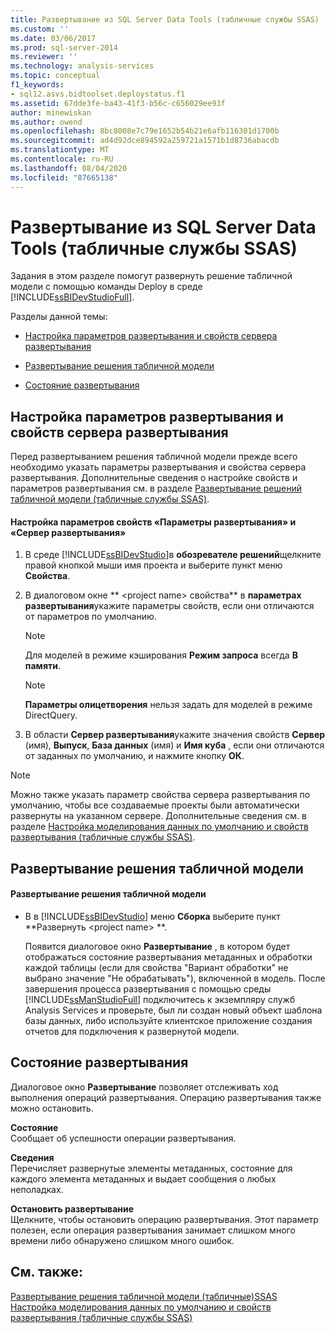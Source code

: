 ```yaml
---
title: Развертывание из SQL Server Data Tools (табличные службы SSAS) | Документация Майкрософт
ms.custom: ''
ms.date: 03/06/2017
ms.prod: sql-server-2014
ms.reviewer: ''
ms.technology: analysis-services
ms.topic: conceptual
f1_keywords:
- sql12.asvs.bidtoolset.deploystatus.f1
ms.assetid: 67dde3fe-ba43-41f3-b56c-c656029ee93f
author: minewiskan
ms.author: owend
ms.openlocfilehash: 8bc8008e7c79e1652b54b21e6afb116301d1700b
ms.sourcegitcommit: ad4d92dce894592a259721a1571b1d8736abacdb
ms.translationtype: MT
ms.contentlocale: ru-RU
ms.lasthandoff: 08/04/2020
ms.locfileid: "87665138"
---
```

# <a name="deploy-from-sql-server-data-tools-ssas-tabular"></a>Развертывание из SQL Server Data Tools (табличные службы SSAS)
  Задания в этом разделе помогут развернуть решение табличной модели с помощью команды Deploy в среде [!INCLUDE[ssBIDevStudioFull](../../includes/ssbidevstudiofull-md.md)].  
  
 Разделы данной темы:  
  
-   [Настройка параметров развертывания и свойств сервера развертывания](#bkmk_deploy)  
  
-   [Развертывание решения табличной модели](#bkmk_deploy_proc)  
  
-   [Состояние развертывания](#bkmk_deploy_status)  
  
##  <a name="configure-deployment-options-and-deployment-server-properties"></a><a name="bkmk_deploy"></a>Настройка параметров развертывания и свойств сервера развертывания  
 Перед развертыванием решения табличной модели прежде всего необходимо указать параметры развертывания и свойства сервера развертывания. Дополнительные сведения о настройке свойств и параметров развертывания см. в разделе [Развертывание решений табличной модели (табличные службы SSAS)](tabular-model-solution-deployment-ssas-tabular.md).  
  
#### <a name="to-configure-deployment-options-and-deployment-server-properties"></a>Настройка параметров свойств «Параметры развертывания» и «Сервер развертывания»  
  
1.  В среде [!INCLUDE[ssBIDevStudio](../../includes/ssbidevstudio-md.md)]в **обозревателе решений**щелкните правой кнопкой мыши имя проекта и выберите пункт меню **Свойства**.  
  
2.  В диалоговом окне ** \<project name> свойства** в **параметрах развертывания**укажите параметры свойств, если они отличаются от параметров по умолчанию.  
  
    > [!NOTE]  
    >  Для моделей в режиме кэширования **Режим запроса** всегда **В памяти**.  
  
    > [!NOTE]  
    >  **Параметры олицетворения** нельзя задать для моделей в режиме DirectQuery.  
  
3.  В области **Сервер развертывания**укажите значения свойств **Сервер** (имя), **Выпуск**, **База данных** (имя) и **Имя куба** , если они отличаются от заданных по умолчанию, и нажмите кнопку **ОК**.  
  
> [!NOTE]  
>  Можно также указать параметр свойства сервера развертывания по умолчанию, чтобы все создаваемые проекты были автоматически развернуты на указанном сервере. Дополнительные сведения см. в разделе [Настройка моделирования данных по умолчанию и свойств развертывания (табличные службы SSAS)](properties-ssas-tabular.md).  
  
##  <a name="deploy-a-tabular-model-solution"></a><a name="bkmk_deploy_proc"></a>Развертывание решения табличной модели  
  
#### <a name="to-deploy-a-tabular-model-solution"></a>Развертывание решения табличной модели  
  
-   В в [!INCLUDE[ssBIDevStudio](../../includes/ssbidevstudio-md.md)] меню **Сборка** выберите пункт **Развернуть \<project name> **.  
  
     Появится диалоговое окно **Развертывание** , в котором будет отображаться состояние развертывания метаданных и обработки каждой таблицы (если для свойства "Вариант обработки" не выбрано значение "Не обрабатывать"), включенной в модель. После завершения процесса развертывания с помощью среды [!INCLUDE[ssManStudioFull](../../includes/ssmanstudiofull-md.md)] подключитесь к экземпляру служб Analysis Services и проверьте, был ли создан новый объект шаблона базы данных, либо используйте клиентское приложение создания отчетов для подключения к развернутой модели.  
  
##  <a name="deploy-status"></a><a name="bkmk_deploy_status"></a> Состояние развертывания  
 Диалоговое окно **Развертывание** позволяет отслеживать ход выполнения операций развертывания. Операцию развертывания также можно остановить.  
  
 **Состояние**  
 Сообщает об успешности операции развертывания.  
  
 **Сведения**  
 Перечисляет развернутые элементы метаданных, состояние для каждого элемента метаданных и выдает сообщения о любых неполадках.  
  
 **Остановить развертывание**  
 Щелкните, чтобы остановить операцию развертывания. Этот параметр полезен, если операция развертывания занимает слишком много времени либо обнаружено слишком много ошибок.  
  
## <a name="see-also"></a>См. также:  
 [Развертывание решения табличной модели &#40;табличные&#41;SSAS](tabular-model-solution-deployment-ssas-tabular.md)   
 [Настройка моделирования данных по умолчанию и свойств развертывания (табличные службы SSAS)](properties-ssas-tabular.md)  
  
  
